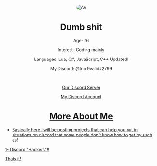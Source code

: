 <p align="center">
<a>
<img src="https://avatars1.githubusercontent.com/u/70435833?s=400&u=c5212ead5a81cdda4aa0590927055e3d214dac67&v=4" alt="AV" style="border-radius: 50%;">
</a>

</p>
<div class="display">
<h1 style="text-align: center;" align="center"> Dumb shit </h1>
<p style="text-align: center;"align="center">Age- 16<br></p>
<p style="text-align: center;"align="center">Interest- Coding mainly<br></p>
<p style="text-align: center;"align="center">Languages: Lua, C#, JavaScript, C++ Updated!<br></p>
<p style="text-align: center;"align="center">My Discord: @tno 9valid#2799<br></p>
<p style="text-align: center;"align="center"><br></p>


<p align="center">
<a href="https://discord.gg/section"> <p style="text-align: center;"align="center">Our Discord Server<br></p></>
<p align="center">
<a href="https://discord.com/users/465749875737493504"> <p style="text-align: center;"align="center">My Discord Account<br></p></>

    
<p align="center"> 
<h1 style="text-align: center;" align="center"> More About Me</h1>

- Basically here I will be posting projects that can help you out in situations on discord that some people don't know how to get by such as!

1- Discord "Hackers"!!


Thats it!

  
